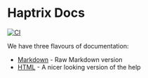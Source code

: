 # Haptrix Docs

[![CI](https://github.com/nthState/Haptrix/actions/workflows/main.yml/badge.svg)](https://github.com/nthState/Haptrix/actions/workflows/main.yml)

We have three flavours of documentation:

- [Markdown](Markdown/README.md) - Raw Markdown version
- [HTML](https://docs.haptrix.com) - A nicer looking version of the help